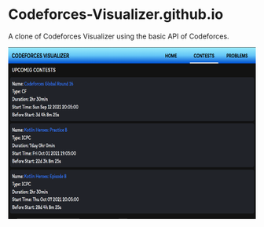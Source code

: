 # Codeforces-Visualizer.github.io
A clone of Codeforces Visualizer using the basic API of Codeforces.


<img src="https://github.com/Nevilkumar/Codeforces-Visualizer.github.io/blob/main/readme_images/C2.PNG" width="700" height="350" />

